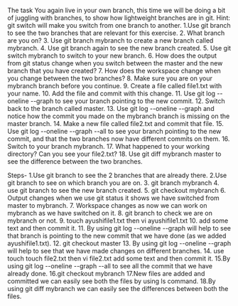 The task You again live in your own branch, this time we will be doing a bit of juggling with branches, to show how lightweight branches are in git. Hint: git switch will make you switch from one branch to another.
1.Use git branch to see the two branches that are relevant for this exercise. 
2. What branch are you on? 
3. Use git branch mybranch to create a new branch called mybranch.
4. Use git branch again to see the new branch created. 
5. Use git switch mybranch to switch to your new branch. 
6. How does the output from git status change when you switch between the master and the new branch that you have created? 
7. How does the workspace change when you change between the two branches?
8. Make sure you are on your mybranch branch before you continue.
9. Create a file called file1.txt with your name.
10. Add the file and commit with this change.
11. Use git log --oneline --graph to see your branch pointing to the new commit.
12. Switch back to the branch called master.
13. Use git log --oneline --graph and notice how the commit you made on the mybranch branch is missing on the master branch.
14. Make a new file called file2.txt and commit that file.
15. Use git log --oneline --graph --all to see your branch pointing to the new commit, and that the two branches now have different commits on them.
16. Switch to your branch mybranch. 
17. What happened to your working directory? Can you see your file2.txt?
18. Use git diff mybranch master to see the difference between the two branches.

Steps-
1.Use git branch to see the 2 branches that are already there. 
2.Use git branch to see on which branch you are on.
3. git branch mybranch 
4. use git branch to see the new branch created.
5. git checkout mybranch 
6. Output changes when we use git status it shows we have switched from master to mybranch.
7. Workspace changes as now we can work on mybranch as we have switched on it. 
8. git branch to check we are on mybranch or not. 
9. touch ayushifile1.txt then vi ayushifile1.txt 
10. add some text and then commit it. 
11. By using git log --oneline --graph will help to see that branch is pointing to the new commit that we have done (as we added ayushifile1.txt). 
12. git checkout master
13. By using git log --oneline --graph will help to see that we have made changes on different branches. 
14. use touch touch file2.txt then vi file2.txt add some text and then commit it. 
15.By using git log --oneline --graph --all to see all the commit that we have already done. 
16.git checkout mybranch
17.New files are added and committed we can easily see both the files by using ls command.
18.By using git diff mybranch we can easily see the differences between both the files.
